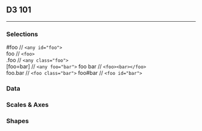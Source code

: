 D3 101
---------
---------

### Selections

\#foo        // `<any id="foo">`  
foo         // `<foo>`  
.foo        // `<any class="foo">`  
[foo=bar]   // `<any foo="bar">` 
foo bar     // `<foo><bar></foo>`  
foo.bar     // `<foo class="bar">` 
foo\#bar     // `<foo id="bar">`  

### Data

### Scales & Axes

### Shapes

